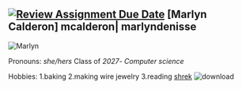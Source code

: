 [![Review Assignment Due Date](https://classroom.github.com/assets/deadline-readme-button-22041afd0340ce965d47ae6ef1cefeee28c7c493a6346c4f15d667ab976d596c.svg)](https://classroom.github.com/a/BpXStGJy)
[Marlyn Calderon] 
**mcalderon**|
**marlyndenisse**
---
![Marlyn](https://github.com/user-attachments/assets/68380d2b-c651-4446-8dbb-30cb828d3193)

Pronouns: *she/hers*
Class of *2027*- *Computer science*


Hobbies:
1.baking
2.making wire jewelry
3.reading
[shrek](https://www.dreamworks.com/movies/shrek)
![download](https://github.com/user-attachments/assets/46750e92-03b1-4496-a1b8-25aa7ff8fb95)

